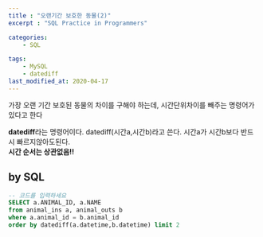 ```yaml
---
title : "오랜기간 보호한 동물(2)"
excerpt : "SQL Practice in Programmers"

categories:
    - SQL

tags:
    - MySQL
    - datediff
last_modified_at: 2020-04-17
---
```


가장 오랜 기간 보호된 동물의 차이를 구해야 하는데, 시간단위차이를 빼주는 명령어가 있다고 한다

**datediff**라는 명령어이다. datediff(시간a,시간b)라고 쓴다. 시간a가 시간b보다 반드시 빠르지않아도된다.   
**시간 순서는 상관없음!!**

## by SQL

```sql
-- 코드를 입력하세요
SELECT a.ANIMAL_ID, a.NAME
from animal_ins a, animal_outs b
where a.animal_id = b.animal_id
order by datediff(a.datetime,b.datetime) limit 2
```